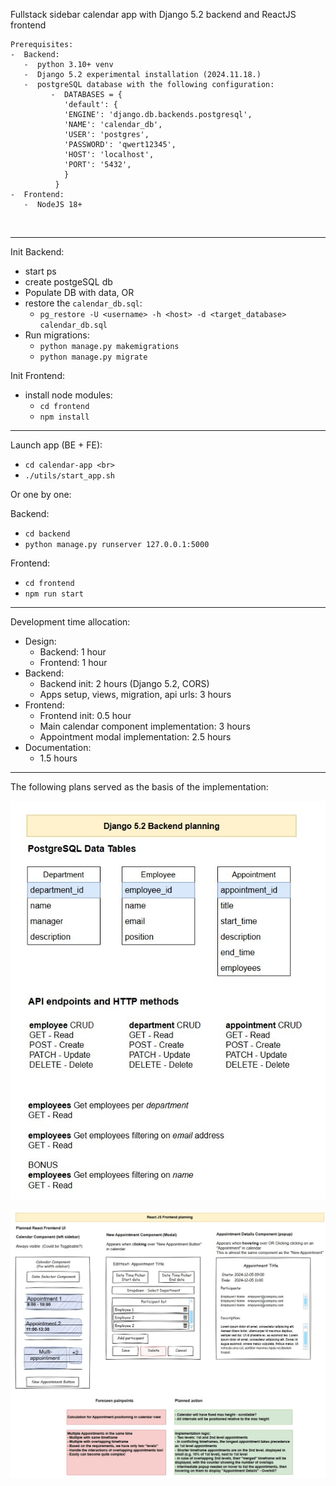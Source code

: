 Fullstack sidebar calendar app with Django 5.2 backend and ReactJS frontend

    
    Prerequisites:
    -  Backend: 
       -  python 3.10+ venv
       -  Django 5.2 experimental installation (2024.11.18.)
       -  postgreSQL database with the following configuration:
             -  DATABASES = {
                'default': {
                'ENGINE': 'django.db.backends.postgresql',
                'NAME': 'calendar_db',
                'USER': 'postgres',
                'PASSWORD': 'qwert12345',
                'HOST': 'localhost',
                'PORT': '5432',
                }
              }
    -  Frontend:
       -  NodeJS 18+

<br>


---
Init Backend:



- start ps
- create postgeSQL db 
- Populate DB with data, OR
- restore the `calendar_db.sql`:
  - `pg_restore -U <username> -h <host> -d <target_database> calendar_db.sql`
- Run migrations:
  -  `python manage.py makemigrations`  
  -  `python manage.py migrate`

Init Frontend:
- install node modules:
  - `cd frontend`
  - `npm install`


---
Launch app (BE + FE):
- `cd calendar-app <br>`
- `./utils/start_app.sh`

Or one by one:

Backend:
- `cd backend`
- `python manage.py runserver 127.0.0.1:5000`

Frontend:
- `cd frontend`
- `npm run start`


-----

Development time allocation:
- Design:
  - Backend: 1 hour
  - Frontend: 1 hour
- Backend:
  - Backend init: 2 hours (Django 5.2, CORS)
  - Apps setup, views, migration, api urls: 3 hours
- Frontend:
  - Frontend init: 0.5 hour
  - Main calendar component implementation: 3 hours
  - Appointment modal implementation: 2.5 hours
- Documentation:
  - 1.5 hours

---
The following plans served as the basis of the implementation:

![Backend planning](img/Backend-plan.jpg)

![Frontend planning](img/Frontend-plan.jpg)


